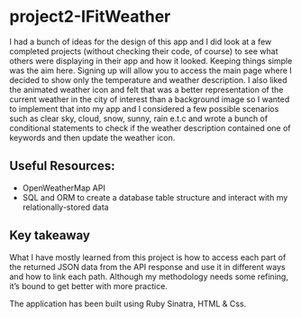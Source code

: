 # project2-IFitWeather

I had a bunch of ideas for the design of this app and I did look at a few completed projects (without checking their code, of course) to see what others were displaying in their app and how it looked.
Keeping things simple was the aim here. Signing up will allow you to access the main page where I decided to show only the temperature and weather description. I also liked the animated weather icon and felt that was a better representation of the current weather in the city of interest than a background image so I wanted to implement that into my app and I considered a few possible scenarios such as clear sky, cloud, snow, sunny, rain e.t.c and wrote a bunch of conditional statements to check if the weather description contained one of keywords and then update the weather icon. 

## Useful Resources:
- OpenWeatherMap API
- SQL and ORM to create a database table structure and interact with my relationally-stored data


## Key takeaway
What I have mostly learned from this project is how to access each part of the returned JSON data from the API response and use it in different ways and how to link each path. Although my methodology needs some refining, it’s bound to get better with more practice.

The application has been built using Ruby Sinatra, HTML & Css.
